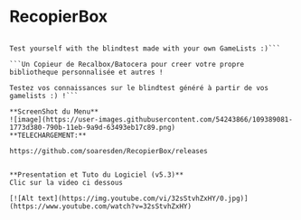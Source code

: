 # RecopierBox
```A Recalbox/Batocera Copier program to be able to create custom library and many things !

Test yourself with the blindtest made with your own GameLists :)```

```Un Copieur de Recalbox/Batocera pour creer votre propre bibliotheque personnalisée et autres ! 

Testez vos connaissances sur le blindtest généré à partir de vos gamelists :) !```

**ScreenShot du Menu**
![image](https://user-images.githubusercontent.com/54243866/109389081-1773d380-790b-11eb-9a9d-63493eb17c89.png)
**TELECHARGEMENT:**

https://github.com/soaresden/RecopierBox/releases


**Presentation et Tuto du Logiciel (v5.3)**
Clic sur la video ci dessous

[![Alt text](https://img.youtube.com/vi/32sStvhZxHY/0.jpg)](https://www.youtube.com/watch?v=32sStvhZxHY)

